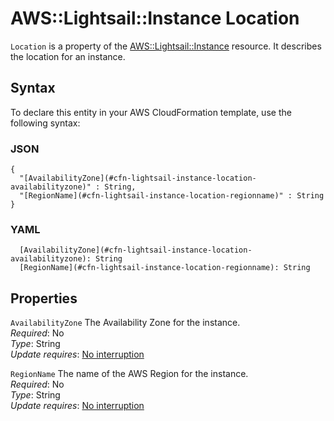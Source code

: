 # AWS::Lightsail::Instance Location<a name="aws-properties-lightsail-instance-location"></a>

`Location` is a property of the [AWS::Lightsail::Instance](https://docs.aws.amazon.com/AWSCloudFormation/latest/UserGuide/aws-resource-lightsail-instance.html) resource\. It describes the location for an instance\.

## Syntax<a name="aws-properties-lightsail-instance-location-syntax"></a>

To declare this entity in your AWS CloudFormation template, use the following syntax:

### JSON<a name="aws-properties-lightsail-instance-location-syntax.json"></a>

```
{
  "[AvailabilityZone](#cfn-lightsail-instance-location-availabilityzone)" : String,
  "[RegionName](#cfn-lightsail-instance-location-regionname)" : String
}
```

### YAML<a name="aws-properties-lightsail-instance-location-syntax.yaml"></a>

```
  [AvailabilityZone](#cfn-lightsail-instance-location-availabilityzone): String
  [RegionName](#cfn-lightsail-instance-location-regionname): String
```

## Properties<a name="aws-properties-lightsail-instance-location-properties"></a>

`AvailabilityZone`  <a name="cfn-lightsail-instance-location-availabilityzone"></a>
The Availability Zone for the instance\.  
*Required*: No  
*Type*: String  
*Update requires*: [No interruption](https://docs.aws.amazon.com/AWSCloudFormation/latest/UserGuide/using-cfn-updating-stacks-update-behaviors.html#update-no-interrupt)

`RegionName`  <a name="cfn-lightsail-instance-location-regionname"></a>
The name of the AWS Region for the instance\.  
*Required*: No  
*Type*: String  
*Update requires*: [No interruption](https://docs.aws.amazon.com/AWSCloudFormation/latest/UserGuide/using-cfn-updating-stacks-update-behaviors.html#update-no-interrupt)